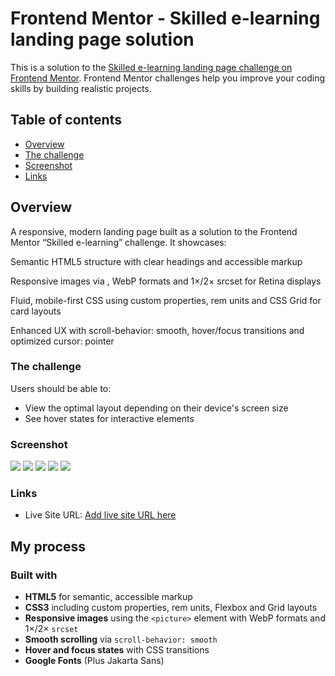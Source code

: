 # Frontend Mentor - Skilled e-learning landing page solution

This is a solution to the [Skilled e-learning landing page challenge on Frontend Mentor](https://www.frontendmentor.io/challenges/skilled-elearning-landing-page-S1ObDrZ8q). Frontend Mentor challenges help you improve your coding skills by building realistic projects.

## Table of contents

-   [Overview](#overview)
-   [The challenge](#the-challenge)
-   [Screenshot](#screenshot)
-   [Links](#links)

## Overview

A responsive, modern landing page built as a solution to the Frontend Mentor “Skilled e-learning” challenge. It showcases:

Semantic HTML5 structure with clear headings and accessible markup

Responsive images via <picture>, WebP formats and 1×/2× srcset for Retina displays

Fluid, mobile-first CSS using custom properties, rem units and CSS Grid for card layouts

Enhanced UX with scroll-behavior: smooth, hover/focus transitions and optimized cursor: pointer

### The challenge

Users should be able to:

-   View the optimal layout depending on their device's screen size
-   See hover states for interactive elements

### Screenshot

![](./scr01.png)
![](./scr02.png)
![](./scr03.png)
![](./scr04.png)
![](./scr05.png)

### Links

-   Live Site URL: [Add live site URL here](https://your-live-site-url.com)

## My process

### Built with

-   **HTML5** for semantic, accessible markup
-   **CSS3** including custom properties, rem units, Flexbox and Grid layouts
-   **Responsive images** using the `<picture>` element with WebP formats and 1×/2× `srcset`
-   **Smooth scrolling** via `scroll-behavior: smooth`
-   **Hover and focus states** with CSS transitions
-   **Google Fonts** (Plus Jakarta Sans)
